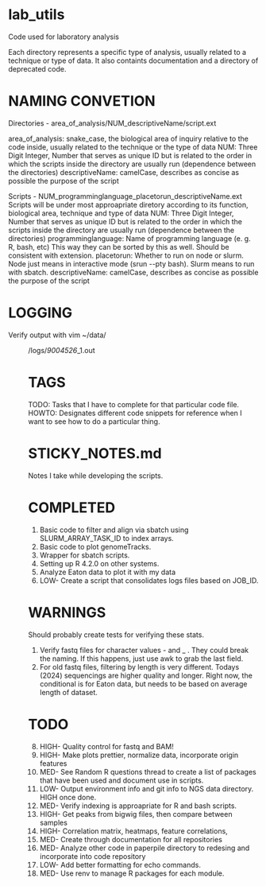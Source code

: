 # lab_utils
Code used for laboratory analysis

Each directory represents a specific type of analysis, usually related to a technique or type of data. It also containts documentation and a directory of deprecated code.

# NAMING CONVETION

Directories - area_of_analysis/NUM_descriptiveName/script.ext

area_of_analysis: snake_case, the biological area of inquiry relative to the code inside, usually related to the technique or the type of data
NUM: Three Digit Integer, Number that serves as unique ID but is related to the order in which the scripts inside the directory are usually run (dependence between the directories)
descriptiveName: camelCase, describes as concise as possible the purpose of the script

Scripts - NUM_programminglanguage_placetorun_descriptiveName.ext
Scripts will be under most approapriate diretory according to its function, biological area, technique and type of data
NUM: Three Digit Integer, Number that serves as unique ID but is related to the order in which the scripts inside the directory are usually run (dependence between the directories)
programminglanguage: Name of programming language (e. g. R, bash, etc) This way they can be sorted by this as well. Should be consistent with extension.
placetorun: Whether to run on node or slurm. Node just means in interactive mode (srun --pty bash). Slurm means to run with sbatch. 
descriptiveName: camelCase, describes as concise as possible the purpose of the script

# LOGGING
Verify output with vim ~/data/<dir>/logs/*_9004526_*_1.out

# TAGS 
TODO: Tasks that I have to complete for that particular code file. 
HOWTO: Designates different code snippets for reference when I want to see how to do a particular thing.

# STICKY_NOTES.md
Notes I take while developing the scripts. 
# COMPLETED
1. Basic code to filter and align via sbatch using SLURM_ARRAY_TASK_ID to index arrays.
2. Basic code to plot genomeTracks.
3. Wrapper for sbatch scripts.
4. Setting up R 4.2.0 on other systems.
5. Analyze Eaton data to plot it with my data
6. LOW- Create a script that consolidates logs files based on JOB_ID.

# WARNINGS
Should probably create tests for verifying these stats.

1. Verify fastq files for character values - and _ . They could break the naming. If this happens, just use awk to grab the last field.
2. For old fastq files, filtering by length is very different. Todays (2024) sequencings  are higher quality and longer. Right now, the conditional is for Eaton data, but needs to be based on average length of dataset.

# TODO

8. HIGH- Quality control for fastq and BAM!
5. HIGH- Make plots prettier, normalize data, incorporate origin features
1. MED- See Random R questions thread to create a list of packages that have been used and document use in scripts.
2. LOW- Output environment info and git info to NGS data directory. HIGH once done. 
4. MED- Verify indexing is approapriate for R and bash scripts. 
6. HIGH- Get peaks from bigwig files, then compare between samples
7. HIGH- Correlation matrix, heatmaps, feature correlations, 
9. MED- Create through documentation for all repositories
10. MED- Analyze other code in paperpile directory to redesing and incorporate into code repository
11. LOW- Add better formatting for echo commands. 
12. MED- Use renv to manage R packages for each module.
